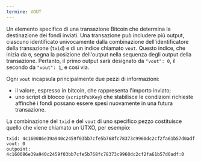 ```yaml
---
termine: VOUT
---
```


Un elemento specifico di una transazione Bitcoin che determina la destinazione dei fondi inviati. Una transazione può includere più output, ciascuno identificato univocamente dalla combinazione dell'identificatore della transazione (`txid`) e di un indice chiamato `vout`. Questo indice, che inizia da `0`, segna la posizione dell'output nella sequenza degli output della transazione. Pertanto, il primo output sarà designato da `"vout": 0`, il secondo da `"vout": 1`, e così via.

Ogni `vout` incapsula principalmente due pezzi di informazioni:
* il valore, espresso in bitcoin, che rappresenta l'importo inviato;
* uno script di blocco (`scriptPubKey`) che stabilisce le condizioni richieste affinché i fondi possano essere spesi nuovamente in una futura transazione.

La combinazione del `txid` e del `vout` di uno specifico pezzo costituisce quello che viene chiamato un UTXO, per esempio:

```text
txid: 4c160086e39a940c2459f03bb7cfe5b768fc78373c9960dc2cf2fa61b57d0adf
vout: 0
outpoint: 4c160086e39a940c2459f03bb7cfe5b768fc78373c9960dc2cf2fa61b57d0adf:0
```